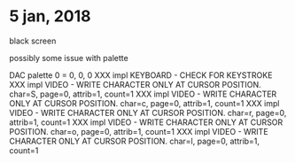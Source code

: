 # 5 jan, 2018

black screen

possibly some issue with palette

DAC palette 0 = 0, 0, 0
XXX impl KEYBOARD - CHECK FOR KEYSTROKE
XXX impl VIDEO - WRITE CHARACTER ONLY AT CURSOR POSITION. char=S, page=0, attrib=1, count=1
XXX impl VIDEO - WRITE CHARACTER ONLY AT CURSOR POSITION. char=c, page=0, attrib=1, count=1
XXX impl VIDEO - WRITE CHARACTER ONLY AT CURSOR POSITION. char=r, page=0, attrib=1, count=1
XXX impl VIDEO - WRITE CHARACTER ONLY AT CURSOR POSITION. char=o, page=0, attrib=1, count=1
XXX impl VIDEO - WRITE CHARACTER ONLY AT CURSOR POSITION. char=l, page=0, attrib=1, count=1

